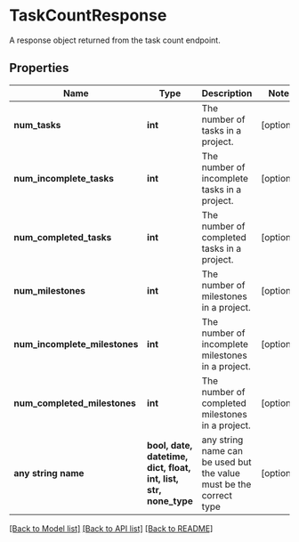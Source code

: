 # TaskCountResponse

A response object returned from the task count endpoint.

## Properties
Name | Type | Description | Notes
------------ | ------------- | ------------- | -------------
**num_tasks** | **int** | The number of tasks in a project. | [optional] 
**num_incomplete_tasks** | **int** | The number of incomplete tasks in a project. | [optional] 
**num_completed_tasks** | **int** | The number of completed tasks in a project. | [optional] 
**num_milestones** | **int** | The number of milestones in a project. | [optional] 
**num_incomplete_milestones** | **int** | The number of incomplete milestones in a project. | [optional] 
**num_completed_milestones** | **int** | The number of completed milestones in a project. | [optional] 
**any string name** | **bool, date, datetime, dict, float, int, list, str, none_type** | any string name can be used but the value must be the correct type | [optional]

[[Back to Model list]](../README.md#documentation-for-models) [[Back to API list]](../README.md#documentation-for-api-endpoints) [[Back to README]](../README.md)


